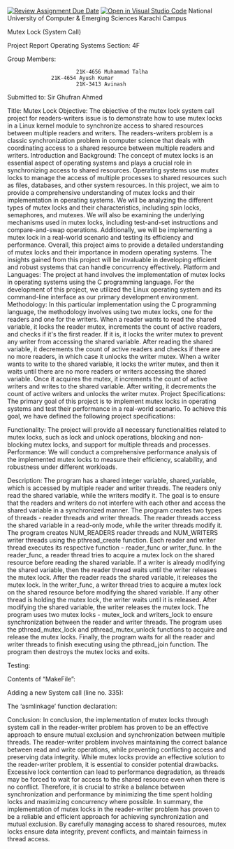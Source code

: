 [![Review Assignment Due Date](https://classroom.github.com/assets/deadline-readme-button-24ddc0f5d75046c5622901739e7c5dd533143b0c8e959d652212380cedb1ea36.svg)](https://classroom.github.com/a/Kfmu5h8q)
[![Open in Visual Studio Code](https://classroom.github.com/assets/open-in-vscode-718a45dd9cf7e7f842a935f5ebbe5719a5e09af4491e668f4dbf3b35d5cca122.svg)](https://classroom.github.com/online_ide?assignment_repo_id=11149018&assignment_repo_type=AssignmentRepo)
National University of Computer & Emerging Sciences
Karachi Campus





Mutex Lock (System Call)

Project Report
Operating Systems
Section: 4F

Group Members:

                          21K-4656 Muhammad Talha
                  21K-4654 Ayush Kumar
                          21K-3413 Avinash

Submitted to: 		Sir Ghufran Ahmed

Title: Mutex Lock
Objective:
The objective of the mutex lock system call project for readers-writers issue is to demonstrate how to use mutex locks in a Linux kernel module to synchronize access to shared resources between multiple readers and writers. The readers-writers problem is a classic synchronization problem in computer science that deals with coordinating access to a shared resource between multiple readers and writers.
Introduction and Background:
The concept of mutex locks is an essential aspect of operating systems and plays a crucial role in synchronizing access to shared resources. Operating systems use mutex locks to manage the access of multiple processes to shared resources such as files, databases, and other system resources. In this project, we aim to provide a comprehensive understanding of mutex locks and their implementation in operating systems. 
We will be analyzing the different types of mutex locks and their characteristics, including spin locks, semaphores, and mutexes. We will also be examining the underlying mechanisms used in mutex locks, including test-and-set instructions and compare-and-swap operations. 
Additionally, we will be implementing a mutex lock in a real-world scenario and testing its efficiency and performance. Overall, this project aims to provide a detailed understanding of mutex locks and their importance in modern operating systems. The insights gained from this project will be invaluable in developing efficient and robust systems that can handle concurrency effectively.
Platform and Languages:
The project at hand involves the implementation of mutex locks in operating systems using the C programming language. For the development of this project, we utilized the Linux operating system and its command-line interface as our primary development environment.
Methodology:
In this particular implementation using the C programming language, the methodology involves using two mutex locks, one for the readers and one for the writers. When a reader wants to read the shared variable, it locks the reader mutex, increments the count of active readers, and checks if it's the first reader. If it is, it locks the writer mutex to prevent any writer from accessing the shared variable. After reading the shared variable, it decrements the count of active readers and checks if there are no more readers, in which case it unlocks the writer mutex. 
When a writer wants to write to the shared variable, it locks the writer mutex, and then it waits until there are no more readers or writers accessing the shared variable. Once it acquires the mutex, it increments the count of active writers and writes to the shared variable. After writing, it decrements the count of active writers and unlocks the writer mutex.
Project Specifications:
The primary goal of this project is to implement mutex locks in operating systems and test their performance in a real-world scenario. To achieve this goal, we have defined the following project specifications: 

Functionality: The project will provide all necessary functionalities related to mutex locks, such as lock and unlock operations, blocking and non-blocking mutex locks, and support for multiple threads and processes.
Performance: We will conduct a comprehensive performance analysis of the implemented mutex locks to measure their efficiency, scalability, and robustness under different workloads.

Description:
The program has a shared integer variable, shared_variable, which is accessed by multiple reader and writer threads. The readers only read the shared variable, while the writers modify it. The goal is to ensure that the readers and writers do not interfere with each other and access the shared variable in a synchronized manner. 
The program creates two types of threads - reader threads and writer threads. The reader threads access the shared variable in a read-only mode, while the writer threads modify it. 
The program creates NUM_READERS reader threads and NUM_WRITERS writer threads using the pthread_create function. Each reader and writer thread executes its respective function - reader_func or writer_func.
In the reader_func, a reader thread tries to acquire a mutex lock on the shared resource before reading the shared variable. If a writer is already modifying the shared variable, then the reader thread waits until the writer releases the mutex lock. After the reader reads the shared variable, it releases the mutex lock. 
In the writer_func, a writer thread tries to acquire a mutex lock on the shared resource before modifying the shared variable. If any other thread is holding the mutex lock, the writer waits until it is released. After modifying the shared variable, the writer releases the mutex lock. 
The program uses two mutex locks - mutex_lock and writers_lock to ensure synchronization between the reader and writer threads. The program uses the pthread_mutex_lock and pthread_mutex_unlock functions to acquire and release the mutex locks. 
Finally, the program waits for all the reader and writer threads to finish executing using the pthread_join function. The program then destroys the mutex locks and exits.

Testing:








Contents of “MakeFile”:




Adding a new System call (line no. 335):



The ‘asmlinkage’ function declaration:

































































Conclusion:
In conclusion, the implementation of mutex locks through system call in the reader-writer problem has proven to be an effective approach to ensure mutual exclusion and synchronization between multiple threads. The reader-writer problem involves maintaining the correct balance between read and write operations, while preventing conflicting access and preserving data integrity.
While mutex locks provide an effective solution to the reader-writer problem, it is essential to consider potential drawbacks. Excessive lock contention can lead to performance degradation, as threads may be forced to wait for access to the shared resource even when there is no conflict. Therefore, it is crucial to strike a balance between synchronization and performance by minimizing the time spent holding locks and maximizing concurrency where possible.
 In summary, the implementation of mutex locks in the reader-writer problem has proven to be a reliable and efficient approach for achieving synchronization and mutual exclusion. By carefully managing access to shared resources, mutex locks ensure data integrity, prevent conflicts, and maintain fairness in thread access.
